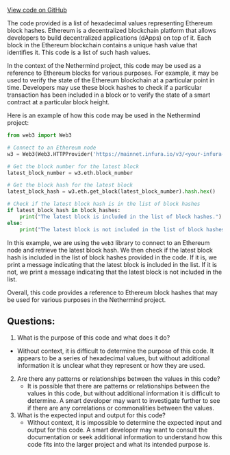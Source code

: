 [View code on GitHub](https://github.com/NethermindEth/nethermind/src/bench_precompiles/vectors/ripemd/current/input_param_scalar_80_gas_960.csv)

The code provided is a list of hexadecimal values representing Ethereum block hashes. Ethereum is a decentralized blockchain platform that allows developers to build decentralized applications (dApps) on top of it. Each block in the Ethereum blockchain contains a unique hash value that identifies it. This code is a list of such hash values.

In the context of the Nethermind project, this code may be used as a reference to Ethereum blocks for various purposes. For example, it may be used to verify the state of the Ethereum blockchain at a particular point in time. Developers may use these block hashes to check if a particular transaction has been included in a block or to verify the state of a smart contract at a particular block height.

Here is an example of how this code may be used in the Nethermind project:

```python
from web3 import Web3

# Connect to an Ethereum node
w3 = Web3(Web3.HTTPProvider('https://mainnet.infura.io/v3/<your-infura-project-id>'))

# Get the block number for the latest block
latest_block_number = w3.eth.block_number

# Get the block hash for the latest block
latest_block_hash = w3.eth.get_block(latest_block_number).hash.hex()

# Check if the latest block hash is in the list of block hashes
if latest_block_hash in block_hashes:
    print("The latest block is included in the list of block hashes.")
else:
    print("The latest block is not included in the list of block hashes.")
```

In this example, we are using the `web3` library to connect to an Ethereum node and retrieve the latest block hash. We then check if the latest block hash is included in the list of block hashes provided in the code. If it is, we print a message indicating that the latest block is included in the list. If it is not, we print a message indicating that the latest block is not included in the list.

Overall, this code provides a reference to Ethereum block hashes that may be used for various purposes in the Nethermind project.
## Questions: 
 1. What is the purpose of this code and what does it do?
   - Without context, it is difficult to determine the purpose of this code. It appears to be a series of hexadecimal values, but without additional information it is unclear what they represent or how they are used.
2. Are there any patterns or relationships between the values in this code?
   - It is possible that there are patterns or relationships between the values in this code, but without additional information it is difficult to determine. A smart developer may want to investigate further to see if there are any correlations or commonalities between the values.
3. What is the expected input and output for this code?
   - Without context, it is impossible to determine the expected input and output for this code. A smart developer may want to consult the documentation or seek additional information to understand how this code fits into the larger project and what its intended purpose is.